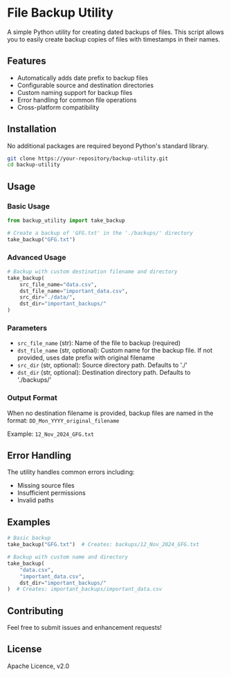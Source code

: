 # File Backup Utility

A simple Python utility for creating dated backups of files. This script allows you to easily create backup copies of files with timestamps in their names.

## Features

- Automatically adds date prefix to backup files
- Configurable source and destination directories
- Custom naming support for backup files
- Error handling for common file operations
- Cross-platform compatibility

## Installation

No additional packages are required beyond Python's standard library.

```bash
git clone https://your-repository/backup-utility.git
cd backup-utility
```

## Usage

### Basic Usage

```python
from backup_utility import take_backup

# Create a backup of 'GFG.txt' in the './backups/' directory
take_backup("GFG.txt")
```

### Advanced Usage

```python
# Backup with custom destination filename and directory
take_backup(
    src_file_name="data.csv",
    dst_file_name="important_data.csv",
    src_dir="./data/",
    dst_dir="important_backups/"
)
```

### Parameters

- `src_file_name` (str): Name of the file to backup (required)
- `dst_file_name` (str, optional): Custom name for the backup file. If not provided, uses date prefix with original filename
- `src_dir` (str, optional): Source directory path. Defaults to './'
- `dst_dir` (str, optional): Destination directory path. Defaults to './backups/'

### Output Format

When no destination filename is provided, backup files are named in the format:
`DD_Mon_YYYY_original_filename`

Example: `12_Nov_2024_GFG.txt`

## Error Handling

The utility handles common errors including:

- Missing source files
- Insufficient permissions
- Invalid paths

## Examples

```python
# Basic backup
take_backup("GFG.txt")  # Creates: backups/12_Nov_2024_GFG.txt

# Backup with custom name and directory
take_backup(
    "data.csv",
    "important_data.csv",
    dst_dir="important_backups/"
)  # Creates: important_backups/important_data.csv
```

## Contributing

Feel free to submit issues and enhancement requests!

## License

Apache Licence, v2.0
